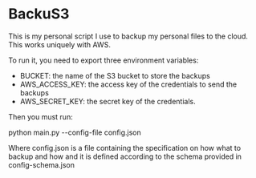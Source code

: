 # BackuS3

This is my personal script I use to backup my personal files to the cloud. This works uniquely with AWS.

To run it, you need to export three environment variables:

* BUCKET: the name of the S3 bucket to store the backups
* AWS_ACCESS_KEY: the access key of the credentials to send the backups
* AWS_SECRET_KEY: the secret key of the credentials.

Then you must run:

python main.py --config-file config.json

Where config.json is a file containing the specification on how what to backup and how and it is defined according to the schema provided in config-schema.json

